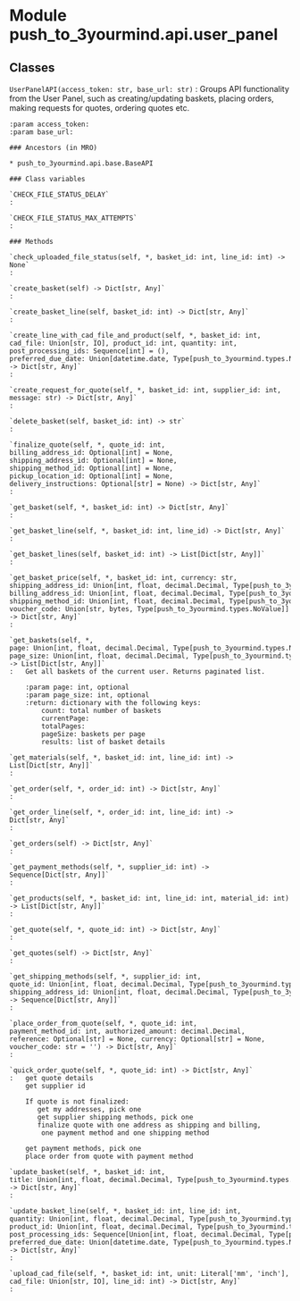 Module push_to_3yourmind.api.user_panel
=======================================

Classes
-------

`UserPanelAPI(access_token: str, base_url: str)`
:   Groups API functionality from the User Panel, such as creating/updating baskets,
    placing orders, making requests for quotes, ordering quotes etc.
    
    :param access_token:
    :param base_url:

    ### Ancestors (in MRO)

    * push_to_3yourmind.api.base.BaseAPI

    ### Class variables

    `CHECK_FILE_STATUS_DELAY`
    :

    `CHECK_FILE_STATUS_MAX_ATTEMPTS`
    :

    ### Methods

    `check_uploaded_file_status(self, *, basket_id: int, line_id: int) ‑> None`
    :

    `create_basket(self) ‑> Dict[str, Any]`
    :

    `create_basket_line(self, basket_id: int) ‑> Dict[str, Any]`
    :

    `create_line_with_cad_file_and_product(self, *, basket_id: int, cad_file: Union[str, IO], product_id: int, quantity: int, post_processing_ids: Sequence[int] = (), preferred_due_date: Union[datetime.date, Type[push_to_3yourmind.types.NoValue]] = push_to_3yourmind.types.NoValue) ‑> Dict[str, Any]`
    :

    `create_request_for_quote(self, *, basket_id: int, supplier_id: int, message: str) ‑> Dict[str, Any]`
    :

    `delete_basket(self, basket_id: int) ‑> str`
    :

    `finalize_quote(self, *, quote_id: int, billing_address_id: Optional[int] = None, shipping_address_id: Optional[int] = None, shipping_method_id: Optional[int] = None, pickup_location_id: Optional[int] = None, delivery_instructions: Optional[str] = None) ‑> Dict[str, Any]`
    :

    `get_basket(self, *, basket_id: int) ‑> Dict[str, Any]`
    :

    `get_basket_line(self, *, basket_id: int, line_id) ‑> Dict[str, Any]`
    :

    `get_basket_lines(self, basket_id: int) ‑> List[Dict[str, Any]]`
    :

    `get_basket_price(self, *, basket_id: int, currency: str, shipping_address_id: Union[int, float, decimal.Decimal, Type[push_to_3yourmind.types.NoValue]] = push_to_3yourmind.types.NoValue, billing_address_id: Union[int, float, decimal.Decimal, Type[push_to_3yourmind.types.NoValue]] = push_to_3yourmind.types.NoValue, shipping_method_id: Union[int, float, decimal.Decimal, Type[push_to_3yourmind.types.NoValue]] = push_to_3yourmind.types.NoValue, voucher_code: Union[str, bytes, Type[push_to_3yourmind.types.NoValue]] = push_to_3yourmind.types.NoValue) ‑> Dict[str, Any]`
    :

    `get_baskets(self, *, page: Union[int, float, decimal.Decimal, Type[push_to_3yourmind.types.NoValue]] = push_to_3yourmind.types.NoValue, page_size: Union[int, float, decimal.Decimal, Type[push_to_3yourmind.types.NoValue]] = push_to_3yourmind.types.NoValue) ‑> List[Dict[str, Any]]`
    :   Get all baskets of the current user. Returns paginated list.
        
        :param page: int, optional
        :param page_size: int, optional
        :return: dictionary with the following keys:
            count: total number of baskets
            currentPage:
            totalPages:
            pageSize: baskets per page
            results: list of basket details

    `get_materials(self, *, basket_id: int, line_id: int) ‑> List[Dict[str, Any]]`
    :

    `get_order(self, *, order_id: int) ‑> Dict[str, Any]`
    :

    `get_order_line(self, *, order_id: int, line_id: int) ‑> Dict[str, Any]`
    :

    `get_orders(self) ‑> Dict[str, Any]`
    :

    `get_payment_methods(self, *, supplier_id: int) ‑> Sequence[Dict[str, Any]]`
    :

    `get_products(self, *, basket_id: int, line_id: int, material_id: int) ‑> List[Dict[str, Any]]`
    :

    `get_quote(self, *, quote_id: int) ‑> Dict[str, Any]`
    :

    `get_quotes(self) ‑> Dict[str, Any]`
    :

    `get_shipping_methods(self, *, supplier_id: int, quote_id: Union[int, float, decimal.Decimal, Type[push_to_3yourmind.types.NoValue]] = push_to_3yourmind.types.NoValue, shipping_address_id: Union[int, float, decimal.Decimal, Type[push_to_3yourmind.types.NoValue]] = push_to_3yourmind.types.NoValue) ‑> Sequence[Dict[str, Any]]`
    :

    `place_order_from_quote(self, *, quote_id: int, payment_method_id: int, authorized_amount: decimal.Decimal, reference: Optional[str] = None, currency: Optional[str] = None, voucher_code: str = '') ‑> Dict[str, Any]`
    :

    `quick_order_quote(self, *, quote_id: int) ‑> Dict[str, Any]`
    :   get quote details
        get supplier id
        
        If quote is not finalized:
           get my addresses, pick one
           get supplier shipping methods, pick one
           finalize quote with one address as shipping and billing,
            one payment method and one shipping method
        
        get payment methods, pick one
        place order from quote with payment method

    `update_basket(self, *, basket_id: int, title: Union[int, float, decimal.Decimal, Type[push_to_3yourmind.types.NoValue]] = push_to_3yourmind.types.NoValue) ‑> Dict[str, Any]`
    :

    `update_basket_line(self, *, basket_id: int, line_id: int, quantity: Union[int, float, decimal.Decimal, Type[push_to_3yourmind.types.NoValue]] = push_to_3yourmind.types.NoValue, product_id: Union[int, float, decimal.Decimal, Type[push_to_3yourmind.types.NoValue]] = push_to_3yourmind.types.NoValue, post_processing_ids: Sequence[Union[int, float, decimal.Decimal, Type[push_to_3yourmind.types.NoValue]]] = (), preferred_due_date: Union[datetime.date, Type[push_to_3yourmind.types.NoValue]] = push_to_3yourmind.types.NoValue) ‑> Dict[str, Any]`
    :

    `upload_cad_file(self, *, basket_id: int, unit: Literal['mm', 'inch'], cad_file: Union[str, IO], line_id: int) ‑> Dict[str, Any]`
    :